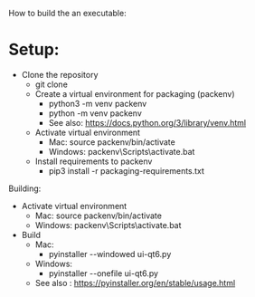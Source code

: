 How to build the an executable:

# Setup:
- Clone the repository
  - git clone
  - Create a virtual environment for packaging (packenv)
    - python3 -m venv packenv
    - python -m venv packenv
    - See also: https://docs.python.org/3/library/venv.html
  - Activate virtual environment
    - Mac: source packenv/bin/activate
    - Windows: packenv\Scripts\activate.bat
  - Install requirements to packenv
    - pip3 install -r packaging-requirements.txt

Building:
  - Activate virtual environment
    - Mac: source packenv/bin/activate
    - Windows: packenv\Scripts\activate.bat
  - Build
    - Mac:
      - pyinstaller --windowed ui-qt6.py
    - Windows:
      - pyinstaller --onefile ui-qt6.py
    - See also : https://pyinstaller.org/en/stable/usage.html
